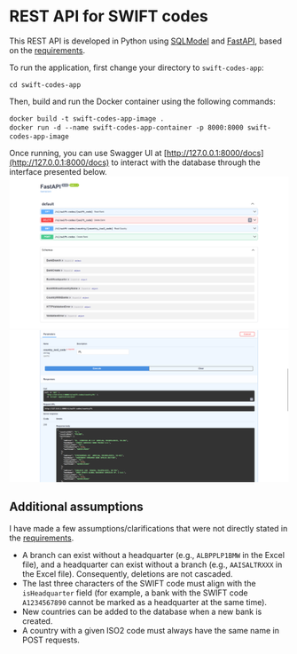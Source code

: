 # REST API for SWIFT codes

This REST API is developed in Python using [SQLModel](https://sqlmodel.tiangolo.com/) and [FastAPI](https://fastapi.tiangolo.com/), based on the [requirements](task_requirements/task_requirements.pdf).

To run the application, first change your directory to `swift-codes-app`:

```
cd swift-codes-app
```

Then, build and run the Docker container using the following commands:

```
docker build -t swift-codes-app-image .
docker run -d --name swift-codes-app-container -p 8000:8000 swift-codes-app-image
```

Once running, you can use Swagger UI at [http://127.0.0.1:8000/docs](http://127.0.0.1:8000/docs) to interact with the database through the interface presented below.
![example of Swagger UI main page](images/swagger_ui_main_page.png)
![result of querying the API with ISO2 code PL](images/swagger_ui_query_results.png)

## Additional assumptions
I have made a few assumptions/clarifications that were not directly stated in the [requirements](task_requirements/task_requirements.pdf).

- A branch can exist without a headquarter (e.g., `ALBPPLP1BMW` in the Excel file), and a headquarter can exist without a branch (e.g., `AAISALTRXXX` in the Excel file). Consequently, deletions are not cascaded.
- The last three characters of the SWIFT code must align with the `isHeadquarter` field (for example, a bank with the SWIFT code `A1234567890` cannot be marked as a headquarter at the same time).
- New countries can be added to the database when a new bank is created.
- A country with a given ISO2 code must always have the same name in POST requests.
